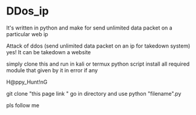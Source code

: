 # DDos_ip
It's written in python and make for send unlimited data packet on a particular web ip

Attack of ddos (send unlimited data packet on an ip for takedown system) yes! It can be takedown a website 



simply clone this and run in kali or termux
python script
install all required module that given by it in error if any


H@ppy_Hunt!nG


git clone "this page link "
go in directory and use 
python "filename".py




pls follow me
